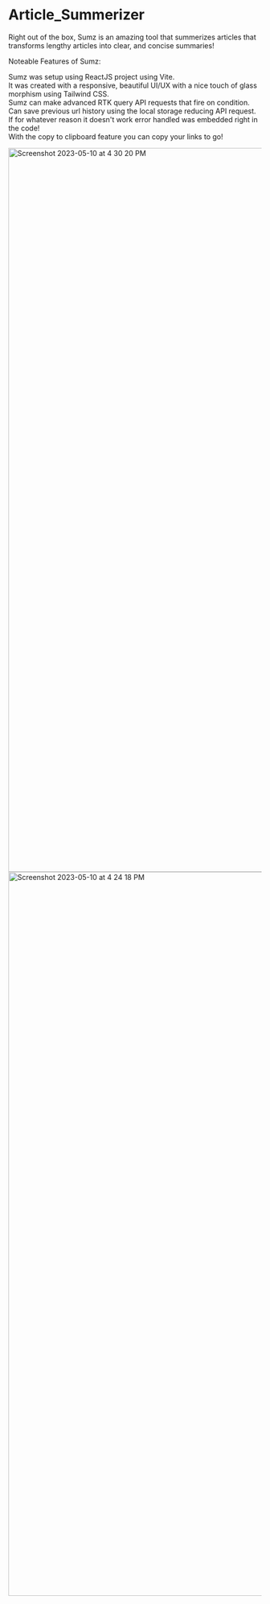 # Article_Summerizer
Right out of the box, Sumz is an amazing tool that summerizes articles that transforms lengthy articles into clear, and concise summaries!

Noteable Features of Sumz:

Sumz was setup using ReactJS project using Vite. <br />
It was created with a responsive, beautiful UI/UX with a nice touch of glass morphism using Tailwind CSS. <br />
Sumz can make advanced RTK query API requests that fire on condition. <br />
Can save previous url history using the local storage reducing API request.  <br />
If for whatever reason it doesn't work error handled was embedded right in the code! <br />
 With the copy to clipboard feature you can copy your links to go! <br />


<img width="1440" alt="Screenshot 2023-05-10 at 4 30 20 PM" src="https://github.com/shades888/Article_Summerizer/assets/6867600/ac35d1f3-1652-4a0a-b71e-3d6193d2c4f5">
<img width="1440" alt="Screenshot 2023-05-10 at 4 24 18 PM" src="https://github.com/shades888/Article_Summerizer/assets/6867600/ae6fbe7e-4c29-4f41-86d9-7410b672345e">

